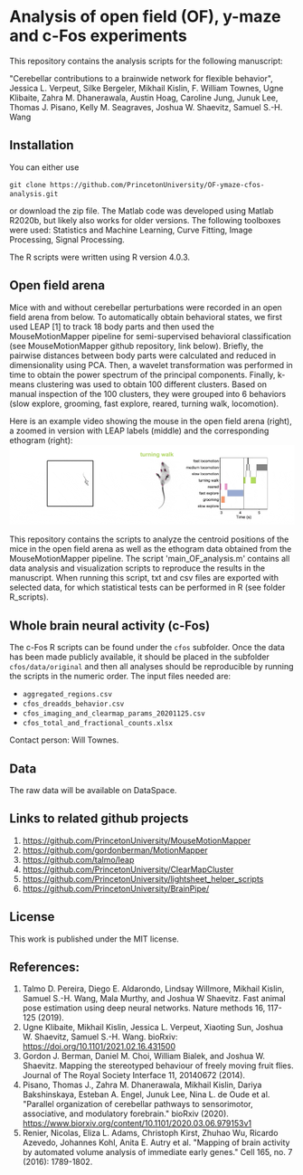 # Analysis of open field (OF), y-maze and c-Fos experiments 

This repository contains the analysis scripts for the following manuscript:

"Cerebellar contributions to a brainwide network for flexible behavior",
Jessica L. Verpeut, Silke Bergeler, Mikhail Kislin, F. William Townes, Ugne Klibaite, Zahra M. Dhanerawala, Austin Hoag, Caroline Jung, Junuk Lee, Thomas J. Pisano, Kelly M. Seagraves, Joshua W. Shaevitz, Samuel S.-H. Wang

## Installation

You can either use 
```
git clone https://github.com/PrincetonUniversity/OF-ymaze-cfos-analysis.git
```
or download the zip file. The Matlab code was developed using Matlab R2020b, but likely also works for older versions. The following toolboxes were used: Statistics and Machine Learning, Curve Fitting, Image Processing, Signal Processing. 

The R scripts were written using R version 4.0.3. 

## Open field arena
Mice with and without cerebellar perturbations were recorded in an open field arena from below. To automatically obtain behavioral states, we first used LEAP [1] to track 18 body parts and then used the MouseMotionMapper pipeline for semi-supervised behavioral classification (see MouseMotionMapper github repository, link below). Briefly, the pairwise distances between body parts were calculated and reduced in dimensionality using PCA. Then, a wavelet transformation was performed in time to obtain the power spectrum of the principal components. Finally, k-means clustering was used to obtain 100 different clusters. Based on manual inspection of the 100 clusters, they were grouped into 6 behaviors (slow explore, grooming, fast explore, reared, turning walk, locomotion).

Here is an example video showing the mouse in the open field arena (right), a zoomed in version with LEAP labels (middle) and the corresponding ethogram (right):
![](Docs/movie.gif)

This repository contains the scripts to analyze the centroid positions of the mice in the open field arena as well as the ethogram data obtained from the MouseMotionMapper pipeline. The script 'main_OF_analysis.m' contains all data analysis and visualization scripts to reproduce the results in the manuscript. When running this script, txt and csv files are exported with selected data, for which statistical tests can be performed in R (see folder R_scripts). 

## Whole brain neural activity (c-Fos)
The c-Fos R scripts can be found under the `cfos` subfolder. 
Once the data has been made publicly available, it should be placed in the 
subfolder `cfos/data/original` and then all analyses should be reproducible by 
running the scripts in the numeric order. The input files needed are:
* `aggregated_regions.csv`
* `cfos_dreadds_behavior.csv`
* `cfos_imaging_and_clearmap_params_20201125.csv`
* `cfos_total_and_fractional_counts.xlsx`

Contact person: Will Townes.

## Data
The raw data will be available on DataSpace.

## Links to related github projects
1. https://github.com/PrincetonUniversity/MouseMotionMapper
2. https://github.com/gordonberman/MotionMapper
3. https://github.com/talmo/leap
4. https://github.com/PrincetonUniversity/ClearMapCluster
5. https://github.com/PrincetonUniversity/lightsheet_helper_scripts
6. https://github.com/PrincetonUniversity/BrainPipe/

## License
This work is published under the MIT license.  

## References:
1. Talmo D. Pereira, Diego E. Aldarondo, Lindsay Willmore, Mikhail Kislin, Samuel S.-H. Wang, Mala Murthy, and Joshua W Shaevitz. Fast animal pose estimation using deep neural networks. Nature methods 16, 117-125 (2019).
2. Ugne Klibaite, Mikhail Kislin, Jessica L. Verpeut, Xiaoting Sun, Joshua W. Shaevitz, Samuel S.-H. Wang. bioRxiv: https://doi.org/10.1101/2021.02.16.431500
3. Gordon J. Berman, Daniel M. Choi, William Bialek, and Joshua W. Shaevitz. Mapping the stereotyped behaviour of freely moving fruit flies. Journal of The Royal Society Interface 11, 20140672 (2014).
4. Pisano, Thomas J., Zahra M. Dhanerawala, Mikhail Kislin, Dariya Bakshinskaya, Esteban A. Engel, Junuk Lee, Nina L. de Oude et al. "Parallel organization of cerebellar pathways to sensorimotor, associative, and modulatory forebrain." bioRxiv (2020). https://www.biorxiv.org/content/10.1101/2020.03.06.979153v1
5. Renier, Nicolas, Eliza L. Adams, Christoph Kirst, Zhuhao Wu, Ricardo Azevedo, Johannes Kohl, Anita E. Autry et al. "Mapping of brain activity by automated volume analysis of immediate early genes." Cell 165, no. 7 (2016): 1789-1802.

